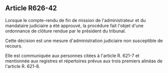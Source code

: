Article R626-42
----
Lorsque le compte-rendu de fin de mission de l'administrateur et du mandataire
judiciaire a été approuvé, la procédure fait l'objet d'une ordonnance de clôture
rendue par le président du tribunal.

Cette décision est une mesure d'administration judiciaire non susceptible de
recours.

Elle est communiquée aux personnes citées à l'article R. 621-7 et mentionnée aux
registres et répertoires prévus aux trois premiers alinéas de l'article R.
621-8.
